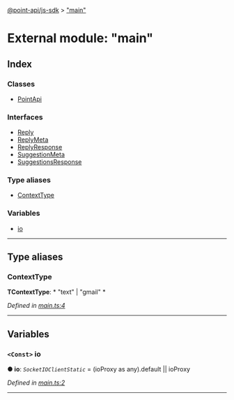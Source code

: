 [@point-api/js-sdk](../README.md) > ["main"](../modules/_main_.md)

# External module: "main"

## Index

### Classes

* [PointApi](../classes/_main_.pointapi.md)

### Interfaces

* [Reply](../interfaces/_main_.reply.md)
* [ReplyMeta](../interfaces/_main_.replymeta.md)
* [ReplyResponse](../interfaces/_main_.replyresponse.md)
* [SuggestionMeta](../interfaces/_main_.suggestionmeta.md)
* [SuggestionsResponse](../interfaces/_main_.suggestionsresponse.md)

### Type aliases

* [ContextType](_main_.md#contexttype)

### Variables

* [io](_main_.md#io)

---

## Type aliases

<a id="contexttype"></a>

###  ContextType

**ΤContextType**: * "text" &#124; "gmail"
*

*Defined in [main.ts:4](https://github.com/PointMail/point-api/blob/d8bea08/src/main.ts#L4)*

___

## Variables

<a id="io"></a>

### `<Const>` io

**● io**: *`SocketIOClientStatic`* =  (ioProxy as any).default || ioProxy

*Defined in [main.ts:2](https://github.com/PointMail/point-api/blob/d8bea08/src/main.ts#L2)*

___

